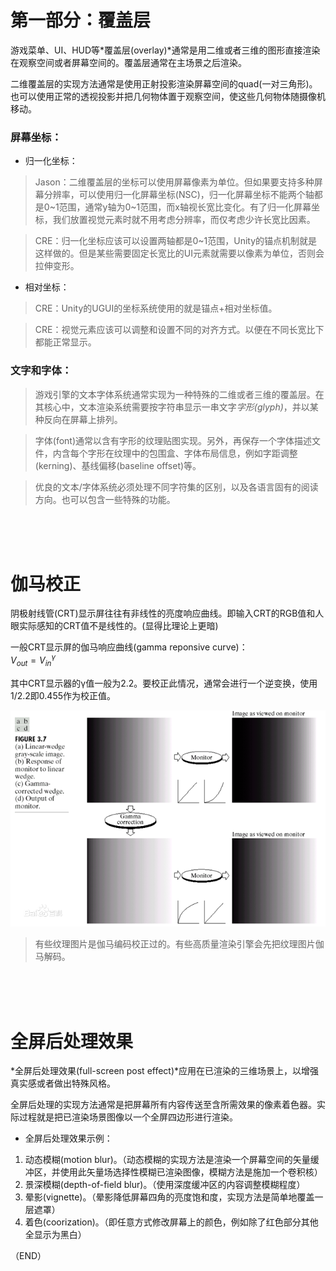 # 第一部分：覆盖层    

游戏菜单、UI、HUD等*覆盖层(overlay)*通常是用二维或者三维的图形直接渲染在观察空间或者屏幕空间的。覆盖层通常在主场景之后渲染。      

二维覆盖层的实现方法通常是使用正射投影渲染屏幕空间的quad(一对三角形)。  
也可以使用正常的透视投影并把几何物体置于观察空间，使这些几何物体随摄像机移动。  


### 屏幕坐标：  

- 归一化坐标：  

> Jason：二维覆盖层的坐标可以使用屏幕像素为单位。但如果要支持多种屏幕分辨率，可以使用归一化屏幕坐标(NSC)，归一化屏幕坐标不能两个轴都是0~1范围，通常y轴为0~1范围，而x轴视长宽比变化。有了归一化屏幕坐标，我们放置视觉元素时就不用考虑分辨率，而仅考虑少许长宽比因素。      

> CRE：归一化坐标应该可以设置两轴都是0~1范围，Unity的锚点机制就是这样做的。但是某些需要固定长宽比的UI元素就需要以像素为单位，否则会拉伸变形。    

- 相对坐标：    

> CRE：Unity的UGUI的坐标系统使用的就是锚点+相对坐标值。    

> CRE：视觉元素应该可以调整和设置不同的对齐方式。以便在不同长宽比下都能正常显示。    

### 文字和字体：    

> 游戏引擎的文本字体系统通常实现为一种特殊的二维或者三维的覆盖层。在其核心中，文本渲染系统需要按字符串显示一串文字*字形(glyph)*，并以某种反向在屏幕上排列。    

> 字体(font)通常以含有字形的纹理贴图实现。另外，再保存一个字体描述文件，内含每个字形在纹理中的包围盒、字体布局信息，例如字距调整(kerning)、基线偏移(baseline offset)等。    

> 优良的文本/字体系统必须处理不同字符集的区别，以及各语言固有的阅读方向。也可以包含一些特殊的功能。    



<br />
<br />
<br />


# 伽马校正    

阴极射线管(CRT)显示屏往往有非线性的亮度响应曲线。即输入CRT的RGB值和人眼实际感知的CRT值不是线性的。(显得比理论上更暗)    

一般CRT显示屏的伽马响应曲线(gamma reponsive curve)：  
$V_{out} = {V_{in}}^γ$      


其中CRT显示器的γ值一般为2.2。要校正此情况，通常会进行一个逆变换，使用1/2.2即0.455作为校正值。    

![](Images\\gamma_correction.png)    

> 有些纹理图片是伽马编码校正过的。有些高质量渲染引擎会先把纹理图片伽马解码。  




<br />
<br />
<br />

# 全屏后处理效果    

*全屏后处理效果(full-screen post effect)*应用在已渲染的三维场景上，以增强真实感或者做出特殊风格。    

全屏后处理的实现方法通常是把屏幕所有内容传送至含所需效果的像素着色器。实际过程就是把已渲染场景图像以一个全屏四边形进行渲染。    

- 全屏后处理效果示例：  

1. 动态模糊(motion blur)。（动态模糊的实现方法是渲染一个屏幕空间的矢量缓冲区，并使用此矢量场选择性模糊已渲染图像，模糊方法是施加一个卷积核）    
2. 景深模糊(depth-of-field blur)。（使用深度缓冲区的内容调整模糊程度）    
3. 晕影(vignette)。（晕影降低屏幕四角的亮度饱和度，实现方法是简单地覆盖一层遮罩）  
4. 着色(coorization)。（即任意方式修改屏幕上的颜色，例如除了红色部分其他全显示为黑白）    




（END）